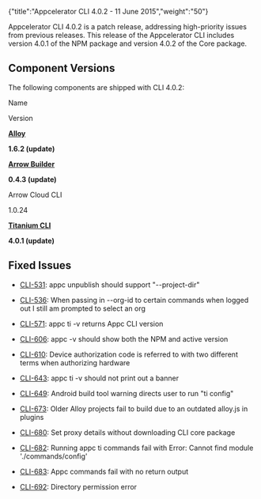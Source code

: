 {"title":"Appcelerator CLI 4.0.2 - 11 June 2015","weight":"50"}

Appcelerator CLI 4.0.2 is a patch release, addressing high-priority issues from previous releases. This release of the Appcelerator CLI includes version 4.0.1 of the NPM package and version 4.0.2 of the Core package.

## Component Versions

The following components are shipped with CLI 4.0.2:

Name

Version

**[Alloy](https://github.com/appcelerator/alloy/blob/1_6_X/CHANGELOG.md)**

**1.6.2 (update)**

**[Arrow Builder](/docs/appc/Axway_API_Builder/API_Builder/API_Builder_Release_Notes/)**

**0.4.3 (update)**

Arrow Cloud CLI

1.0.24

**[Titanium CLI](https://github.com/appcelerator/titanium/blob/4_0_X/CHANGELOG.md)**

**4.0.1 (update)**

## Fixed Issues

* [CLI-531](https://jira.appcelerator.org/browse/CLI-531): appc unpublish should support "--project-dir"

* [CLI-536](https://jira.appcelerator.org/browse/CLI-536): When passing in --org-id to certain commands when logged out I still am prompted to select an org

* [CLI-571](https://jira.appcelerator.org/browse/CLI-571): appc ti -v returns Appc CLI version

* [CLI-606](https://jira.appcelerator.org/browse/CLI-606): appc -v should show both the NPM and active version

* [CLI-610](https://jira.appcelerator.org/browse/CLI-610): Device authorization code is referred to with two different terms when authorizing hardware

* [CLI-643](https://jira.appcelerator.org/browse/CLI-643): appc ti -v should not print out a banner

* [CLI-649](https://jira.appcelerator.org/browse/CLI-649): Android build tool warning directs user to run "ti config"

* [CLI-673](https://jira.appcelerator.org/browse/CLI-673): Older Alloy projects fail to build due to an outdated alloy.js in plugins

* [CLI-680](https://jira.appcelerator.org/browse/CLI-680): Set proxy details without downloading CLI core package

* [CLI-682](https://jira.appcelerator.org/browse/CLI-682): Running appc ti commands fail with Error: Cannot find module './commands/config'

* [CLI-683](https://jira.appcelerator.org/browse/CLI-683): Appc commands fail with no return output

* [CLI-692](https://jira.appcelerator.org/browse/CLI-692): Directory permission error
